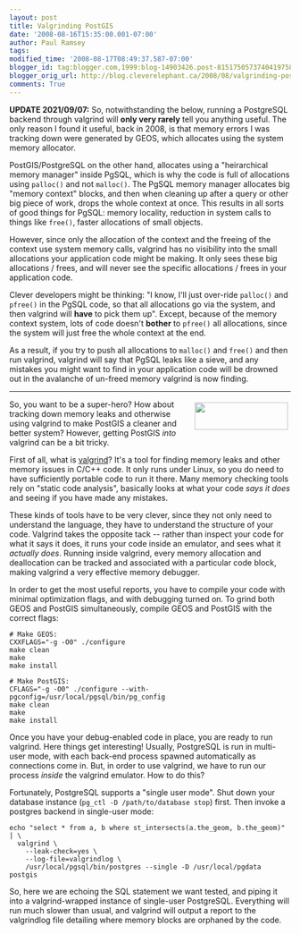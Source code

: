 ```yaml
---
layout: post
title: Valgrinding PostGIS
date: '2008-08-16T15:35:00.001-07:00'
author: Paul Ramsey
tags: 
modified_time: '2008-08-17T08:49:37.587-07:00'
blogger_id: tag:blogger.com,1999:blog-14903426.post-8151750573740419758
blogger_orig_url: http://blog.cleverelephant.ca/2008/08/valgrinding-postgis.html
comments: True
---
```


**UPDATE 2021/09/07:** So, notwithstanding the below, running a PostgreSQL backend through valgrind will **only very rarely** tell you anything useful. The only reason I found it useful, back in 2008, is that memory errors I was tracking down were generated by GEOS, which allocates using the system memory allocator. 

PostGIS/PostgreSQL on the other hand, allocates using a "heirarchical memory manager" inside PgSQL, which is why the code is full of allocations using `palloc()` and not `malloc()`. The PgSQL memory manager allocates big "memory context" blocks, and then when cleaning up after a query or other big piece of work, drops the whole context at once. This results in all sorts of good things for PgSQL: memory locality, reduction in system calls to things like `free()`, faster allocations of small objects. 

However, since only the allocation of the context and the freeing of the context use system memory calls, valgrind has no visibility into the small allocations your application code might be making. It only sees these big allocations / frees, and will never see the specific allocations / frees in your application code.

Clever developers might be thinking: "I know, I'll just over-ride `palloc()` and `pfree()` in the PgSQL code, so that all allocations go via the system, and then valgrind will **have** to pick them up". Except, because of the memory context system, lots of code doesn't **bother** to `pfree()` all allocations, since the system will just free the whole context at the end. 

As a result, if you try to push all allocations to `malloc()` and `free()` and then run valgrind, valgrind will say that PgSQL leaks like a sieve, and any mistakes you might want to find in your application code will be drowned out in the avalanche of un-freed memory valgrind is now finding.

------------

<img src="http://valgrind.org/images/valgrind-100.png" width="167" height="49" style="float:right;padding:5px" />

So, you want to be a super-hero?  How about tracking down memory leaks and otherwise using valgrind to make PostGIS a cleaner and better system?  However, getting PostGIS *into* valgrind can be a bit tricky.

First of all, what is [valgrind](http://www.valgrind.org)?  It's a tool for finding memory leaks and other memory issues in C/C++ code.  It only runs under Linux, so you do need to have sufficiently portable code to run it there.  Many memory checking tools rely on "static code analysis", basically looks at what your code *says it does* and seeing if you have made any mistakes.  

These kinds of tools have to be very clever, since they not only need to understand the language, they have to understand the structure of your code.  Valgrind takes the opposite tack -- rather than inspect your code for what it says it does, it runs your code inside an emulator, and sees what it *actually does*.  Running inside valgrind, every memory allocation and deallocation can be tracked and associated with a particular code block, making valgrind a very effective memory debugger.

In order to get the most useful reports, you have to compile your code with minimal optimization flags, and with debugging turned on.  To grind both GEOS and PostGIS simultaneously, compile GEOS and PostGIS with the correct flags:

    # Make GEOS:
    CXXFLAGS="-g -O0" ./configure
    make clean
    make
    make install
    
    # Make PostGIS:
    CFLAGS="-g -O0" ./configure --with-pgconfig=/usr/local/pgsql/bin/pg_config
    make clean
    make
    make install
    
Once you have your debug-enabled code in place, you are ready to run valgrind.  Here things get interesting!  Usually, PostgreSQL is run in multi-user mode, with each back-end process spawned automatically as connections come in.  But, in order to use valgrind, we have to run our process *inside* the valgrind emulator.  How to do this?

Fortunately, PostgreSQL supports a "single user mode".  Shut down your database instance (`pg_ctl -D /path/to/database stop`) first.  Then invoke a postgres backend in single-user mode:

    echo "select * from a, b where st_intersects(a.the_geom, b.the_geom)" | \
      valgrind \
        --leak-check=yes \
        --log-file=valgrindlog \
        /usr/local/pgsql/bin/postgres --single -D /usr/local/pgdata postgis
        
So, here we are echoing the SQL statement we want tested, and piping it into a valgrind-wrapped instance of single-user PostgreSQL.  Everything will run much slower than usual, and valgrind will output a report to the valgrindlog file detailing where memory blocks are orphaned by the code.

